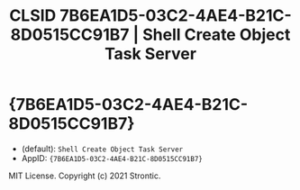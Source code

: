﻿---
title: "CLSID 7B6EA1D5-03C2-4AE4-B21C-8D0515CC91B7 | Shell Create Object Task Server"
excerpt: What is COM-Object CLSID 7B6EA1D5-03C2-4AE4-B21C-8D0515CC91B7?
---

# {7B6EA1D5-03C2-4AE4-B21C-8D0515CC91B7}

* (default): `Shell Create Object Task Server`
* AppID: `{7B6EA1D5-03C2-4AE4-B21C-8D0515CC91B7}`

MIT License. Copyright (c) 2021 Strontic.


